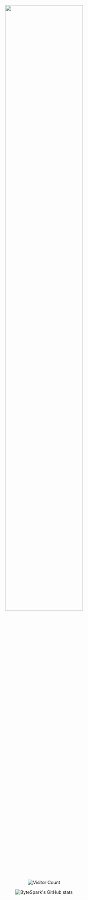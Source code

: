 <div align="center">
<img src="https://readme-typing-svg.demolab.com?font=Inconsolata&weight=500&size=50&duration=2000&pause=300&color=A7A459&center=true&vCenter=true&multiline=true&repeat=false&random=false&width=1300&height=140&lines=Hi%2C+I'm+Ren+haitao+%21;Welcome+to+my+GitHub+profile+&#x2B50" width="70%" />
<br><br>


![Visitor Count](https://profile-counter.glitch.me/renhaitao123/count.svg)

![ByteSpark's GitHub stats](https://github-readme-stats.vercel.app/api?username=renhaitao123&show_icons=true&theme=tokyonight)







